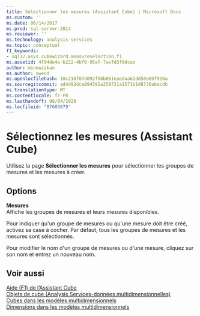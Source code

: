 ```yaml
---
title: Sélectionner les mesures (Assistant Cube) | Microsoft Docs
ms.custom: ''
ms.date: 06/14/2017
ms.prod: sql-server-2014
ms.reviewer: ''
ms.technology: analysis-services
ms.topic: conceptual
f1_keywords:
- sql12.asvs.cubewizard.measureselection.f1
ms.assetid: 4f94de4e-b222-4bf9-95af-7aefd3f8dcee
author: minewiskan
ms.author: owend
ms.openlocfilehash: 10c216f07d092f98b861eaedaa62dd58a69f920a
ms.sourcegitcommit: ad4d92dce894592a259721a1571b1d8736abacdb
ms.translationtype: MT
ms.contentlocale: fr-FR
ms.lasthandoff: 08/04/2020
ms.locfileid: "87603079"
---
```

# <a name="select-measures-cube-wizard"></a>Sélectionnez les mesures (Assistant Cube)
  Utilisez la page **Sélectionner les mesures** pour sélectionner les groupes de mesures et les mesures à créer.  
  
## <a name="options"></a>Options  
 **Mesures**  
 Affiche les groupes de mesures et leurs mesures disponibles.  
  
 Pour indiquer qu'un groupe de mesures ou qu'une mesure doit être créé, activez sa case à cocher. Par défaut, tous les groupes de mesures et les mesures sont sélectionnés.  
  
 Pour modifier le nom d'un groupe de mesures ou d'une mesure, cliquez sur son nom et entrez un nouveau nom.  
  
## <a name="see-also"></a>Voir aussi  
 [Aide (F1) de l’Assistant Cube](cube-wizard-f1-help.md)   
 [Objets de cube &#40;Analysis Services-données multidimensionnelles&#41;](multidimensional-models-olap-logical-cube-objects/cube-objects-analysis-services-multidimensional-data.md)   
 [Cubes dans les modèles multidimensionnels](multidimensional-models/cubes-in-multidimensional-models.md)   
 [Dimensions dans les modèles multidimensionnels](multidimensional-models/dimensions-in-multidimensional-models.md)  
  
  

